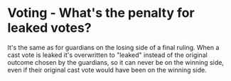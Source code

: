 # Voting - What's the penalty for leaked votes?

It's the same as for guardians on the losing side of a final ruling. When a cast vote is leaked it's overwritten to "leaked" instead of the original outcome chosen by the guardians, so it can never be on the winning side, even if their original cast vote would have been on the winning side.
